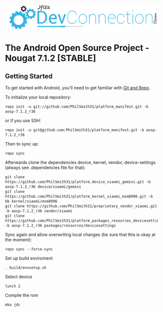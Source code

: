 <img src="https://raw.githubusercontent.com/AOSP-JF-MM/platform_manifest/aosp-7.1.2/JFDCNT.png">

The Android Open Source Project - Nougat 7.1.2 [STABLE]
===========

Getting Started
---------------

To get started with Android, you'll need to get familiar with [Git and Repo](http://source.android.com/source/using-repo.html).

To initialize your local repository:

    repo init -u git://github.com/PhilSmith31/platform_manifest.git -b aosp-7.1.2_r36

or if you use SSH:

    repo init -u git@github.com:PhilSmith31/platform_manifest.git -b aosp-7.1.2_r36


Then to sync up:

    repo sync
	
Afterwards clone the dependencies device, kernel, vendor, device-settings (always see .dependencies file for that):
	
	git clone https://github.com/PhilSmith31/platform_device_xiaomi_gemini.git -b aosp-7.1.2_r36 device/xiaomi/gemini
	git clone https://github.com/PhilSmith31/platform_kernel_xiaomi_msm8996.git -b bb kernel/xiaomi/msm8996
	git clone https://github.com/PhilSmith31/proprietary_vendor_xiaomi.git -b aosp-7.1.2_r36 vendor/xiaomi
	git clone https://github.com/PhilSmith31/platform_packages_resources_devicesettings.git -b aosp-7.1.2_r36 packages/resources/devicesettings
	
Sync again and allow overwriting local changes (be sure that this is okay at the moment):

	repo sync --force-sync
	
Set up build enviroment

    . build/envsetup.sh

Select device

    lunch 2

Compile the rom

    mka jdc
